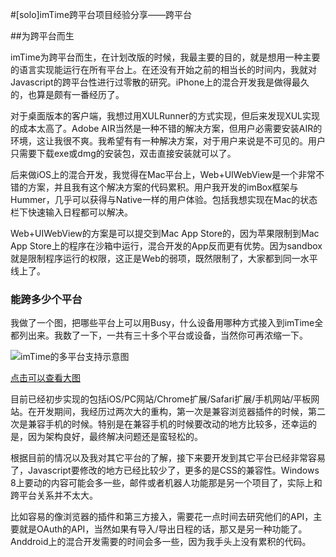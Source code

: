 #[solo]imTime跨平台项目经验分享——跨平台

##为跨平台而生

imTime为跨平台而生，在计划改版的时候，我最主要的目的，就是想用一种主要的语言实现能运行在所有平台上。在还没有开始之前的相当长的时间内，我就对Javascript的跨平台性进行过零散的研究。iPhone上的混合开发我是做得最久的，也算是颇有一番经历了。

对于桌面版本的客户端，我想过用XULRunner的方式实现，但后来发现XUL实现的成本太高了。Adobe AIR当然是一种不错的解决方案，但用户必需要安装AIR的环境，这让我很不爽。我希望有有一种解决方案，对于用户来说是不可见的。用户只需要下载exe或dmg的安装包，双击直接安装就可以了。

后来做iOS上的混合开发，我觉得在Mac平台上，Web+UIWebView是一个非常不错的方案，并且我有这个解决方案的代码累积。用户我开发的imBox框架与Hummer，几乎可以获得与Native一样的用户体验。包括我想实现在Mac的状态栏下快速输入日程都可以解决。

Web+UIWebView的方案是可以提交到Mac App Store的，因为苹果限制到Mac App Store上的程序在沙箱中运行，混合开发的App反而更有优势。因为sandbox就是限制程序运行的权限，这正是Web的弱项，既然限制了，大家都到同一水平线上了。

### 能跨多少个平台

我做了一个图，把哪些平台上可以用Busy，什么设备用哪种方式接入到imTime全都列出来。我数了一下，一共有三十多个平台或设备，当然你可再浓缩一下。

![imTime的多平台支持示意图](http://iove.net/upload/imtime/multi_platform_mini.png)

[点击可以查看大图](http://iove.net/upload/imtime/multi_platform.png)

目前已经初步实现的包括iOS/PC网站/Chrome扩展/Safari扩展/手机网站/平板网站。在开发期间，我经历过两次大的重构，第一次是兼容浏览器插件的时候，第二次是兼容手机的时候。特别是在兼容手机的时候要改动的地方比较多，还幸运的是，因为架构良好，最终解决问题还是蛮轻松的。

根据目前的情况以及我对其它平台的了解，接下来要开发到其它平台已经非常容易了，Javascript要修改的地方已经比较少了，更多的是CSS的兼容性。Windows 8上要动的内容可能会多一些，邮件或者机器人功能那是另一个项目了，实际上和跨平台关系并不太大。

比如容易的像浏览器的插件和第三方接入，需要花一点时间去研究他们的API，主要就是OAuth的API，当然如果有导入/导出日程的话，那又是另一种功能了。Anddroid上的混合开发需要的时间会多一些，因为我手头上没有累积的代码。

